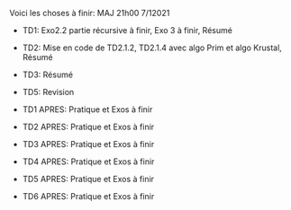 Voici les choses à finir:
MAJ 21h00 7/12021
- TD1: Exo2.2 partie récursive à finir, Exo 3 à finir, Résumé
- TD2: Mise en code de TD2.1.2, TD2.1.4 avec algo Prim et algo Krustal, Résumé
- TD3: Résumé
- TD5: Revision

- TD1 APRES: Pratique et Exos à finir
- TD2 APRES: Pratique et Exos à finir
- TD3 APRES: Pratique et Exos à finir
- TD4 APRES: Pratique et Exos à finir
- TD5 APRES: Pratique et Exos à finir
- TD6 APRES: Pratique et Exos à finir